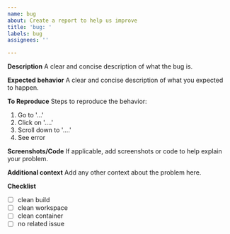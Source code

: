 ```yaml
---
name: bug
about: Create a report to help us improve
title: 'bug: '
labels: bug
assignees: ''

---
```


**Description**
A clear and concise description of what the bug is.

**Expected behavior**
A clear and concise description of what you expected to happen.

**To Reproduce**
Steps to reproduce the behavior:
1. Go to '...'
2. Click on '....'
3. Scroll down to '....'
4. See error

**Screenshots/Code**
If applicable, add screenshots or code to help explain your problem.

**Additional context**
Add any other context about the problem here.

**Checklist**
- [ ] clean build
- [ ] clean workspace
- [ ] clean container
- [ ] no related issue
